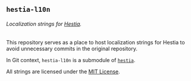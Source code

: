 ## `hestia-l10n`
###### Localization strings for [Hestia](https://github.com/vnma0/hestia).

This repository serves as a place to host localization strings for Hestia to avoid unnecessary commits in the original repository.

In Git context, `hestia-l10n` is a submodule of [`hestia`](https://github.com/vnma0/hestia).

All strings are licensed under the [MIT License](./LICENSE).